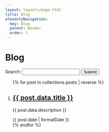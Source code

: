 ```yaml
---
layout: layouts/page.html
title: Blog
eleventyNavigation:
  key: Blog
  parent: Header
  order: 1
---
```


# Blog

<form method="get" action="https://duckduckgo.com/" id="search">
  <label>Search: <input type="serach" name="q" /></label>
  <input type="hidden" name="sites" value="krzysztofzuraw.com" />
  <input type="submit" />
</form>

<ol class="stack list">
{% for post in collections.posts | reverse %}
  <li>
    <h2><a href="{{ post.url }}">{{ post.data.title }}</a></h2>
    <p>{{ post.data.description }}</p>
    <time dateTime="{{ post.date | formatDate }}" >{{ post.date | formatDate }}</time>
  </li>
{% endfor %}
</ol>
